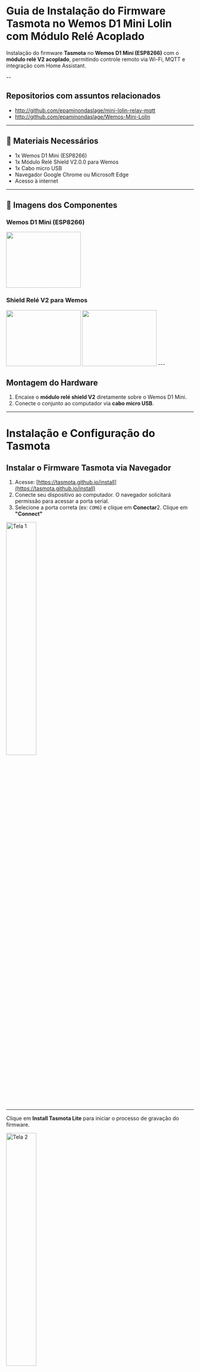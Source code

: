 
# Guia de Instalação do Firmware Tasmota no Wemos D1 Mini Lolin com Módulo Relé Acoplado

Instalação do firmware **Tasmota** no **Wemos D1 Mini (ESP8266)** com o **módulo relé V2 acoplado**, permitindo controle remoto via Wi-Fi, MQTT e integração com Home Assistant.

--

## Repositorios com assuntos relacionados

* http://github.com/epaminondaslage/mini-lolin-relay-mqtt
* http://github.com/epaminondaslage/Wemos-Mini-Lolin

---

## 🧰 Materiais Necessários

- 1x Wemos D1 Mini (ESP8266)
- 1x Módulo Relé Shield V2.0.0 para Wemos
- 1x Cabo micro USB
- Navegador Google Chrome ou Microsoft Edge
- Acesso à internet

---

## 📸 Imagens dos Componentes

### Wemos D1 Mini (ESP8266)
<img src="https://github.com/Epaminondaslage/D1-Mini-Lolin/blob/master/Figuras/wemos di mini lolin.JPG" height="150" width="200">

### Shield Relé V2 para Wemos

<img src="https://github.com/Epaminondaslage/mini-lolin-relay-tasmota/blob/main/rele.jpg" height="150" width="200">

<img src="https://github.com/Epaminondaslage/mini-lolin-relay-tasmota/blob/main/rele1.jpg" height="150" width="200">
---

##  Montagem do Hardware

1. Encaixe o **módulo relé shield V2** diretamente sobre o Wemos D1 Mini.
2. Conecte o conjunto ao computador via **cabo micro USB**.
   
---

# Instalação e Configuração do Tasmota

## Instalar o Firmware Tasmota via Navegador

1. Acesse: [https://tasmota.github.io/install](https://tasmota.github.io/install)
2. Conecte seu dispositivo ao computador. O navegador solicitará permissão para acessar a porta serial. 
3. Selecione a porta correta (ex: `COM6`) e clique em **Conectar**2. Clique em **"Connect"**

<img src="./img/tela1.jpg" alt="Tela 1" width="40%">

---

Clique em **Install Tasmota Lite** para iniciar o processo de gravação do firmware.

<img src="./img/tela2.jpg" alt="Tela 2" width="40%">

---

## Confirmação para apagar o dispositivo
Você deverá apagar a memória do dispositivo antes da gravação. Marque a caixa **Erase device** caso deseje apagar tudo.

<img src="./img/tela3.jpg" alt="Tela 3" width="40%">

<img src="./img/tela4.jpg" alt="Tela 4" width="40%">
---

## Progresso da instalação
Aguarde enquanto o firmware Tasmota é gravado. Essa etapa pode levar alguns minutos.
<img src="./img/tela5.jpg" alt="Tela 5" width="40%">

---

## Configuração de Wi-Fi
Após a gravação, o Tasmota solicitará os dados da sua rede Wi-Fi. Informe o SSID e a senha e clique em **Connect**.



Caso pule esta etapa, o wifi pode ser confifurado posteriormente, conforme o procedimento:

1. Ligar o  ESP e ele entrará em modo AP com nome **`tasmota-XXXX`**
2. Conecte-se a esse Wi-Fi (senha: `tasmota123`)
3. Acesse automaticamente a página de configuração
4. Insira os dados da sua rede Wi-Fi local
5. O dispositivo reiniciará e se conectará à sua rede
---

## Tela inicial do Tasmota
Ao conectar à rede Wi-Fi, acesse o IP mostrado. Esta é a interface inicial do Tasmota.

<img src="./img/tela6.jpg" alt="Tela 6" width="40%">

## Seleção de tipo de módulo
Na opção **Module**, escolha o tipo de dispositivo que está utilizando. Por padrão, o Sonoff Basic é selecionado, mas você pode alterar para **Generic** se estiver usando outro hardware. 

### Configurar o Módulo Relé

1. Acesse o IP do dispositivo na rede local
2. Vá em **Configuration > Configure Module**
3. Em “Module Type”, selecione: `Generic (18)`
4. Configure os GPIOs:

| GPIO        | Função no Tasmota | Conectado a...     |
|-------------|-------------------|---------------------|
| GPIO5 (D1)  | Relay1            | Entrada do Relé     |
| GPIO0 (D3)  | Switch1           | Botão físico (opcional) |

5. Salve e aguarde o reinício

<img src="./img/tela9.jpg" alt="Tela 8" width="40%">

---

## Mapeamento dos pinos (GPIOs)
Configure os pinos GPIO conforme necessário. No exemplo, o **GPIO5** está configurado como **Relay**.

<img src="./img/tela10.jpg" alt="Tela 9" width="40%">

---
## Menu de configuração
Clique em **Configuration** para acessar as opções de configuração como WiFi, MQTT, módulo, etc.

### Configurar o Broker MQTT

1. Vá em **Configuration > Configure MQTT**
2. Preencha os campos conforme abaixo:

```
Host: 10.0.0.100 (ip do Broker)
Port: 1883
User: seuusuario
Password: suasenha
Topic: tasmota_%06X
Full Topic: %prefix%/%topic%/
```

3. Clique em **Save** e o dispositivo se conectará ao broker MQTT
<img src="./img/tela8.jpg" alt="Tela 7" width="40%">

---

## Tela 10 - Tela principal após salvar configurações
Depois de salvar as configurações, o módulo será reiniciado e a interface refletirá as alterações, incluindo o nome do módulo (ex: "Generic").

<img src="./img/tela11.jpg" alt="Tela 10" width="40%">

---

## Tela 11 - Retorno à interface principal
Você pode usar o botão **Toggle** para testar o funcionamento do relé ou dispositivo configurado.

<img src="./img/tela12.jpg" alt="Tela 11" width="40%">

## Testar e Integrar

- Acesse novamente a interface web
- Pressione **TOGGLE** para acionar o relé
- Monitore a conexão MQTT no broker (ex: com MQTT Explorer)

---

